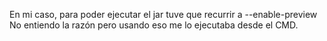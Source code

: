 En mi caso, para poder ejecutar el jar tuve que recurrir a --enable-preview
No entiendo la razón pero usando eso me lo ejecutaba desde el CMD.
